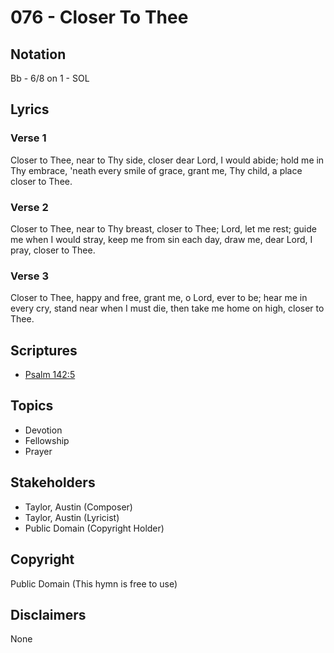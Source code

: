 # 076 - Closer To Thee

## Notation

Bb - 6/8 on 1 - SOL

## Lyrics

### Verse 1

Closer to Thee, near to Thy side, closer dear Lord, I would abide; hold me in Thy embrace, 'neath every smile of grace, grant me, Thy child, a place closer to Thee.

### Verse 2

Closer to Thee, near to Thy breast, closer to Thee; Lord, let me rest; guide me when I would stray, keep me from sin each day, draw me, dear Lord, I pray, closer to Thee.

### Verse 3

Closer to Thee, happy and free, grant me, o Lord, ever to be; hear me in every cry, stand near when I must die, then take me home on high, closer to Thee.


## Scriptures

- [Psalm 142:5](https://www.biblegateway.com/passage/?search=Psalm%20142%3A5)

## Topics

- Devotion
- Fellowship
- Prayer

## Stakeholders

- Taylor, Austin (Composer)
- Taylor, Austin (Lyricist)
- Public Domain (Copyright Holder)

## Copyright

Public Domain
(This hymn is free to use)

## Disclaimers

None

